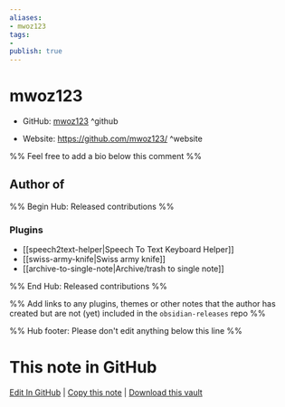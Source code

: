 ```yaml
---
aliases:
- mwoz123
tags:
- 
publish: true
---
```


# mwoz123

- GitHub: [mwoz123](https://github.com/mwoz123/) ^github
<!-- - Discord: `@` ^discord-->
- Website: <https://github.com/mwoz123/> ^website
<!-- - [[Publish sites|Publish site]]: <https://> ^publish-->

%% Feel free to add a bio below this comment %%


## Author of

%% Begin Hub: Released contributions %%
### Plugins
- [[speech2text-helper|Speech To Text Keyboard Helper]]
- [[swiss-army-knife|Swiss army knife]]
- [[archive-to-single-note|Archive/trash to single note]]

%% End Hub: Released contributions %%

%% Add links to any plugins, themes or other notes that the author has created but are not (yet) included in the `obsidian-releases` repo %%

<!--
### Unlisted plugins
-->

<!--
### Others
-->

<!--
## Sponsor this author
-->

<!-- - [[GitHub sponsors]]: [Sponsor @mwoz123 on GitHub Sponsors](https://github.com/sponsors/mwoz123) ^github-sponsor-->
<!-- - [[Buy me a coffee]]: <https://> ^buy-me-a-coffee-->
<!-- - [[PayPal]]: <https://> ^paypal-->
<!-- - [[Patreon]]: <https://> ^patreon-->

<!--
## Follow this author
-->

<!-- - [[YouTube Channels|On YouTube]]: <https://> ^youtube-->
<!-- - Twitter: <https://> ^twitter-->
<!-- - ... -->

%% Hub footer: Please don't edit anything below this line %%

# This note in GitHub

<span class="git-footer">[Edit In GitHub](https://github.dev/obsidian-community/obsidian-hub/blob/main/01%20-%20Community/People/mwoz123.md "git-hub-edit-note") | [Copy this note](https://raw.githubusercontent.com/obsidian-community/obsidian-hub/main/01%20-%20Community/People/mwoz123.md "git-hub-copy-note") | [Download this vault](https://github.com/obsidian-community/obsidian-hub/archive/refs/heads/main.zip "git-hub-download-vault") </span>
